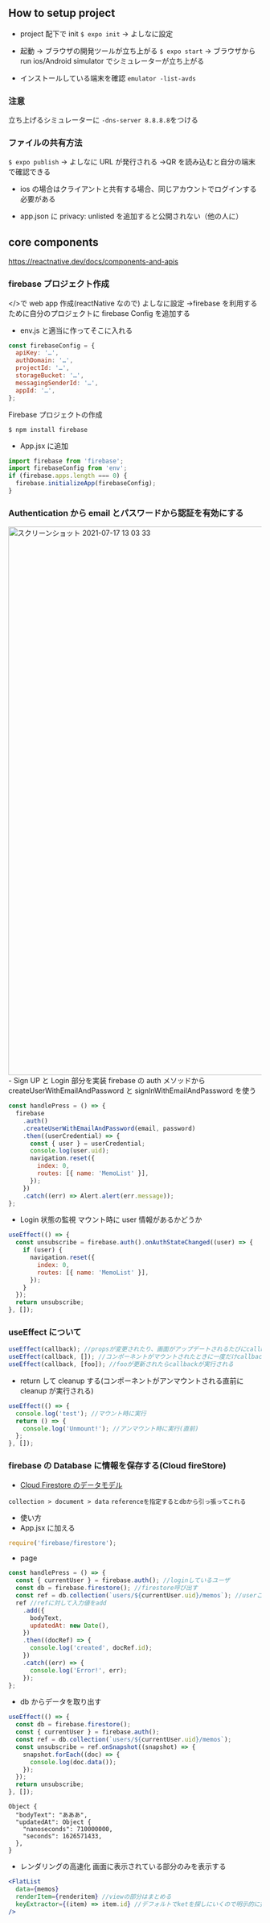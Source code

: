 ## How to setup project

- project 配下で init
  `$ expo init`
  → よしなに設定

- 起動 → ブラウザの開発ツールが立ち上がる
  `$ expo start`
  → ブラウザから run ios/Android simulator でシミュレーターが立ち上がる

- インストールしている端末を確認
  `emulator -list-avds`

### 注意

立ち上げるシミュレーターに `-dns-server 8.8.8.8`をつける

### ファイルの共有方法

`$ expo publish`
→ よしなに URL が発行される →QR を読み込むと自分の端末で確認できる

- ios の場合はクライアントと共有する場合、同じアカウントでログインする必要がある

- app.json に privacy: unlisted を追加すると公開されない（他の人に）

## core components

https://reactnative.dev/docs/components-and-apis

### firebase プロジェクト作成

</>で web app 作成(reactNative なので)
よしなに設定 →firebase を利用するために自分のプロジェクトに firebase Config を追加する

- env.js と適当に作ってそこに入れる

```js
const firebaseConfig = {
  apiKey: '…',
  authDomain: '…',
  projectId: '…',
  storageBucket: '…',
  messagingSenderId: '…',
  appId: '…',
};
```

Firebase プロジェクトの作成

```
$ npm install firebase
```

- App.jsx に追加

```js
import firebase from 'firebase';
import firebaseConfig from 'env';
if (firebase.apps.length === 0) {
  firebase.initializeApp(firebaseConfig);
}
```

### Authentication から email とパスワードから認証を有効にする

<img width="1089" alt="スクリーンショット 2021-07-17 13 03 33" src="https://user-images.githubusercontent.com/69241625/126025983-0c8cde95-5697-4d76-9019-983a6bb9da9c.png">
- Sign UP と Login 部分を実装
  firebase の auth メソッドから createUserWithEmailAndPassword と signInWithEmailAndPassword を使う

```js
const handlePress = () => {
  firebase
    .auth()
    .createUserWithEmailAndPassword(email, password)
    .then((userCredential) => {
      const { user } = userCredential;
      console.log(user.uid);
      navigation.reset({
        index: 0,
        routes: [{ name: 'MemoList' }],
      });
    })
    .catch((err) => Alert.alert(err.message));
};
```

- Login 状態の監視
  マウント時に user 情報があるかどうか

```js
useEffect(() => {
  const unsubscribe = firebase.auth().onAuthStateChanged((user) => {
    if (user) {
      navigation.reset({
        index: 0,
        routes: [{ name: 'MemoList' }],
      });
    }
  });
  return unsubscribe;
}, []);
```

### useEffect について

```js
useEffect(callback); //propsが変更されたり、画面がアップデートされるたびにcallbackが実行される
useEffect(callback, []); //コンポーネントがマウントされたときに一度だけcallbackが実行される
useEffect(callback, [foo]); //fooが更新されたらcallbackが実行される
```

- return して cleanup する(コンポーネントがアンマウントされる直前に cleanup が実行される)

```js
useEffect(() => {
  console.log('test'); //マウント時に実行
  return () => {
    console.log('Unmount!'); //アンマウント時に実行(直前)
  };
}, []);
```

### firebase の Database に情報を保存する(Cloud fireStore)

- [Cloud Firestore のデータモデル](https://firebase.google.com/docs/firestore/data-model?hl=ja)

`collection > document > data`
`referenceを指定するとdbから引っ張ってこれる`

- 使い方
- App.jsx に加える

```js
require('firebase/firestore');
```

- page

```js
const handlePress = () => {
  const { currentUser } = firebase.auth(); //loginしているユーザ
  const db = firebase.firestore(); //firestore呼び出す
  const ref = db.collection(`users/${currentUser.uid}/memos`); //userごとのmemoのref
  ref //refに対して入力値をadd
    .add({
      bodyText,
      updatedAt: new Date(),
    })
    .then((docRef) => {
      console.log('created', docRef.id);
    })
    .catch((err) => {
      console.log('Error!', err);
    });
};
```

- db からデータを取り出す

```js
useEffect(() => {
  const db = firebase.firestore();
  const { currentUser } = firebase.auth();
  const ref = db.collection(`users/${currentUser.uid}/memos`);
  const unsubscribe = ref.onSnapshot((snapshot) => {
    snapshot.forEach((doc) => {
      console.log(doc.data());
    });
  });
  return unsubscribe;
}, []);
```

```
Object {
  "bodyText": "あああ",
  "updatedAt": Object {
    "nanoseconds": 710000000,
    "seconds": 1626571433,
  },
}
```

- レンダリングの高速化
  画面に表示されている部分のみを表示する

```jsx
<FlatList
  data={memos}
  renderItem={renderitem} //viewの部分はまとめる
  keyExtractor={(item) => item.id} //デフォルトでketを探しにいくので明示的に指定する
/>
```
